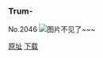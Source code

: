 ### Trum-
No.2046
![图片不见了~~~](https://imgs.xkcd.com/comics/trum.png)

[原址](https://xkcd.com//2046) [下载](https://imgs.xkcd.com/comics/trum.png)

